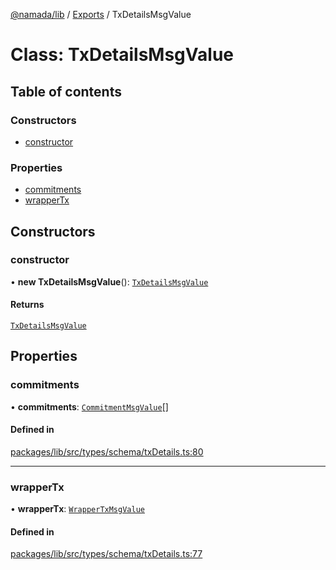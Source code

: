 [@namada/lib](../README.md) / [Exports](../modules.md) / TxDetailsMsgValue

# Class: TxDetailsMsgValue

## Table of contents

### Constructors

- [constructor](TxDetailsMsgValue.md#constructor)

### Properties

- [commitments](TxDetailsMsgValue.md#commitments)
- [wrapperTx](TxDetailsMsgValue.md#wrappertx)

## Constructors

### constructor

• **new TxDetailsMsgValue**(): [`TxDetailsMsgValue`](TxDetailsMsgValue.md)

#### Returns

[`TxDetailsMsgValue`](TxDetailsMsgValue.md)

## Properties

### commitments

• **commitments**: [`CommitmentMsgValue`](CommitmentMsgValue.md)[]

#### Defined in

[packages/lib/src/types/schema/txDetails.ts:80](https://github.com/namada-net/namada-sdkjs/blob/e660aeaf8f96102ae1112a841a7e46dc805fa394/packages/lib/src/types/schema/txDetails.ts#L80)

___

### wrapperTx

• **wrapperTx**: [`WrapperTxMsgValue`](WrapperTxMsgValue.md)

#### Defined in

[packages/lib/src/types/schema/txDetails.ts:77](https://github.com/namada-net/namada-sdkjs/blob/e660aeaf8f96102ae1112a841a7e46dc805fa394/packages/lib/src/types/schema/txDetails.ts#L77)

